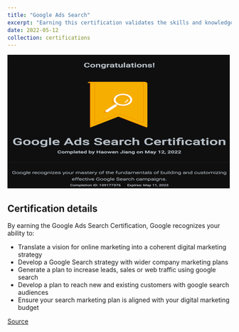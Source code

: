 ```yaml
---
title: "Google Ads Search"
excerpt: "Earning this certification validates the skills and knowledge to leverage automated solutions like Smart Bidding and Audience Solutions to boost campaign performance for specific marketing objectives.<br/><img src='/images/google-ads-search.png'>"
date: 2022-05-12
collection: certifications
---
```


![](/images/google-ads-search.png)

## Certification details

By earning the Google Ads Search Certification, Google recognizes your ability to:

- Translate a vision for online marketing into a coherent digital marketing strategy 
- Develop a Google Search strategy with wider company marketing plans
- Generate a plan to increase leads, sales or web traffic using google search
- Develop a plan to reach new and existing customers with google search audiences 
- Ensure your search marketing plan is aligned with your digital marketing budget

[Source](https://skillshop.exceedlms.com/student/path/18128-google-ads-search-certification?sid=ca0b871c-9730-45cb-8732-75db4d6cbad9&sid_i=4)
